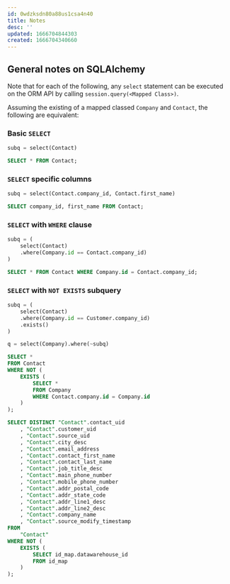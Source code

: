 ```yaml
---
id: 0wdzksdn80a88us1csa4n40
title: Notes
desc: ''
updated: 1666704844303
created: 1666704340660
---
```


## General notes on SQLAlchemy

Note that for each of the following, any `select` statement can be executed on the ORM API by calling `session.query(<Mapped Class>)`.

Assuming the existing of a mapped classed `Company` and `Contact`, the following are equivalent:

### Basic `SELECT`

```py
subq = select(Contact)
```

```sql
SELECT * FROM Contact;
```

### `SELECT` specific columns

```py
subq = select(Contact.company_id, Contact.first_name)
```

```sql
SELECT company_id, first_name FROM Contact;
```


### `SELECT` with `WHERE` clause

```py
subq = (
    select(Contact)
    .where(Company.id == Contact.company_id)
)
```

```sql
SELECT * FROM Contact WHERE Company.id = Contact.company_id;
```

### `SELECT` with `NOT EXISTS` subquery

```py
subq = (
    select(Contact)
    .where(Company.id == Customer.company_id)
    .exists()
)

q = select(Company).where(~subq)
```

```sql
SELECT *
FROM Contact
WHERE NOT (
    EXISTS (
        SELECT *
        FROM Company
        WHERE Contact.company.id = Company.id
    )
);
```


```sql
SELECT DISTINCT "Contact".contact_uid
    , "Contact".customer_uid
    , "Contact".source_uid
    , "Contact".city_desc
    , "Contact".email_address
    , "Contact".contact_first_name
    , "Contact".contact_last_name
    , "Contact".job_title_desc
    , "Contact".main_phone_number
    , "Contact".mobile_phone_number
    , "Contact".addr_postal_code
    , "Contact".addr_state_code
    , "Contact".addr_line1_desc
    , "Contact".addr_line2_desc
    , "Contact".company_name
    , "Contact".source_modify_timestamp
FROM 
    "Contact"
WHERE NOT (
    EXISTS (
        SELECT id_map.datawarehouse_id 
        FROM id_map
    )
);
```
